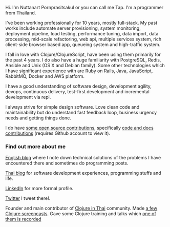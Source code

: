 Hi. I'm Nuttanart Pornprasitsakul or you can call me Tap. I'm a programmer from Thailand.

I've been working professionally for 10 years, mostly full-stack. My past works include automate server provisioning, system monitoring, deployment pipeline, load testing, performance tuning, data import, data processing, mid-scale refactoring, web api, multiple services system, rich client-side browser based app, queueing system and high-traffic system.

I fall in love with Clojure/ClojureScript, have been using them primarily for the past 4 years. I do also have a huge familiarity with PostgreSQL, Redis, Ansible and Unix (OS X and Debian family). Some other technologies which I have significant experience with are Ruby on Rails, Java, JavaScript, RabbitMQ, Docker and AWS platform.

I have a good understanding of software design, development agility, devops, continuous delivery, test-first development and incremental development via repl.

I always strive for simple design software. Love clean code and maintainability but do understand fast feedback loop, business urgency needs and getting things done.

I do have [some open source contributions](https://github.com/issues?q=is%3Apublic+author%3Avisibletrap), specifically [code and docs contributions](https://github.com/pulls?utf8=%E2%9C%93&q=is%3Apr+is%3Apublic+author%3Avisibletrap) (requires Github account to view it).

### Find out more about me
[English blog](http://visibletrap.blogger.com) where I note down technical solutions of the problems I have encountered there and sometimes do programming posts.

[Thai blog](http://visibletrap.wordpress.com) for software development experiences, programming stuffs and life.

[LinkedIn](http://www.linkedin.com/in/nuttanart) for more formal profile.

[Twitter](http://www.twitter.com/visibletrap) I tweet there!.

Founder and main contributor of [Clojure in Thai](https://www.facebook.com/groups/919377878100706) community. Made [a few Clojure screencasts](https://www.youtube.com/playlist?list=PLFaUn2xiRoHNEslkhsdqsTArP6gjRKksj). Gave some Clojure training and talks which [one of them is recorded](https://www.youtube.com/watch?v=PHkGTkBDzj4)
